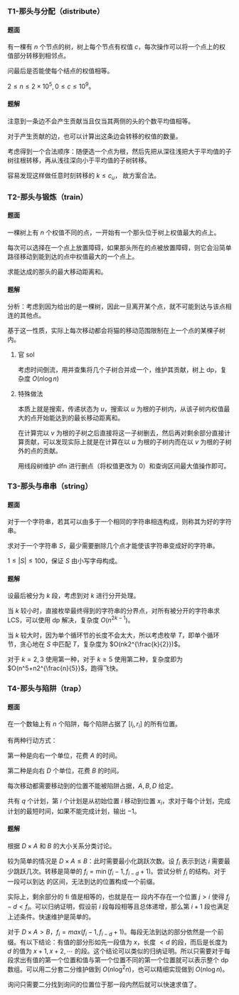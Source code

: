 ### T1-那头与分配（distribute）

#### 题面

有一棵有 $n$ 个节点的树，树上每个节点有权值 $c$，每次操作可以将一个点上的权值部分转移到相邻点。

问最后是否能使每个结点的权值相等。

$2\leq n\leq2\times10^5,0\leq c\leq10^9$。

#### 题解

注意到一条边不会产生贡献当且仅当其两侧的头的个数平均值相等。

对于产生贡献的边，也可以计算出这条边会转移的权值的数量。

考虑得到一个合法顺序：随便选一个点为根，然后先把从深往浅把大于平均值的子树往根转移，再从浅往深向小于平均值的子树转移。

容易发现这样做任意时刻转移的 $k\leq c_u$， 故方案合法。

### T2-那头与锻炼（train）

#### 题面

一棵树上有 $n$ 个权值不同的点，一开始有一个那头位于树上权值最大的点上。

每次可以选择在一个点上放置障碍，如果那头所在的点被放置障碍，则它会沿简单路径移动到能到达的点中权值最大的一个点上。 

求能达成的那头的最大移动距离和。

#### 题解

分析：考虑到因为给出的是一棵树，因此一旦离开某个点，就不可能到达与该点相连的其他点。

基于这一性质，实际上每次移动都会将猫的移动范围限制在上一个点的某棵子树内。

1.   官 sol

     考虑时间倒流，用并查集将几个子树合并成一个，维护其贡献，树上 dp，复杂度 $O(n\log n)$

2.   特殊做法

     本质上就是搜索，传递状态为 $u$，搜索以 $u$ 为根的子树内，从该子树内权值最大的点开始能达到的最长移动距离和。

     在计算完以 $v$ 为根的子树之后直接将这一子树删去，然后再对剩余部分直接计算贡献，可以发现实际上就是在计算在以 $u$ 为根的子树内而在以 $v$ 为根的子树外的点的贡献。

     用线段树维护 dfn 进行删点（将权值更改为 $0$）和查询区间最大值操作即可。

### T3-那头与串串（string）

#### 题面

对于一个字符串，若其可以由多于一个相同的字符串相连构成，则称其为好的字符串。

求对于一个字符串 $S$，最少需要删除几个点才能使该字符串变成好的字符串。

$1\leq|S|\leq100$，保证 $S$ 由小写字母构成。

#### 题解

设最后被分为 $k$ 段，考虑到对 $k$ 进行分开处理。

当 $k$ 较小时，直接枚举最终得到的字符串的分界点，对所有被分开的字符串求 LCS，可以使用 dp 解决，复杂度 $O(n^{2k-1})$。

当 $k$ 较大时，因为单个循环节的长度不会太大，所以考虑枚举 $T$，即单个循环节，贪心地在 $S$ 中匹配 $T$，复杂度为 $O(nk2^{\frac{k}{2}})$。

对于 $k=2,3$ 使用第一种，对于 $k\geq5$ 使用第二种，复杂度即为 $O(n^5+n2^{\frac{n}{5}}$，跑得飞快。

### T4-那头与陷阱（trap）

#### 题面

在一个数轴上有 $n$ 个陷阱，每个陷阱占据了 $[l_i,r_i]$ 的所有位置。

有两种行动方式：

第一种是向右一个单位，花费 $A$ 的时间。

第二种是向右 $D$ 个单位，花费 $B$ 的时间。

每次移动都需要移动到的位置不能被陷阱占据，$A,B,D$ 给定。

共有 $q$ 个计划，第 $i$ 个计划是从初始位置 $i$ 移动到位置 $x_i$，求对于每个计划，完成计划的最短时间，如果不能完成计划，输出 $-1$。

#### 题解

根据 $D\times A$ 和 $B$ 的大小关系分类讨论。 

较为简单的情况是 $D\times A\leq B$：此时需要最小化跳跃次数。设 $f_i$ 表示到达 $i$ 需要最少跳跃几次。转移是简单的 $f_i=\min(f_i-1,f_{i-d}+1)$。尝试分析 $f_i$ 的结构。对于一段可以到达 的区间，无法到达的位置构成一个前缀。

实际上，剩余部分的 fi 值是相等的，也就是在一 段内不存在一个位置 $j>i$ 使得 $f_j−d<f_i$。可以归纳证明，假设前 $i$ 段每段相等且总体递增，那么第 $i+1$ 段也满足上述条件。快速维护是简单的。

对于 $D\times A>B$，$f_i=max(f_i−1,f_{i−d}+1)$。每段无法到达的部分依然是一个前缀。有以下结论：有值的部分形如先一段值为 $x$，长度 $<d$ 的段，而后是长度为 $d$ 的值为 $x+1,x+2,\cdots$ 的段。这个结论可以类似的归纳证明。所以只需要对于每段求出有值的第一个位置和值与第一个位置不同的第一个位置就可以表示整个 dp 数组。可以用二分套二分维护做到 $O(n\log^2n)$，也可以精细实现做到 $O(n\log n)$。

询问只需要二分找到询问的位置位于那一段内然后就可以快速求值了。